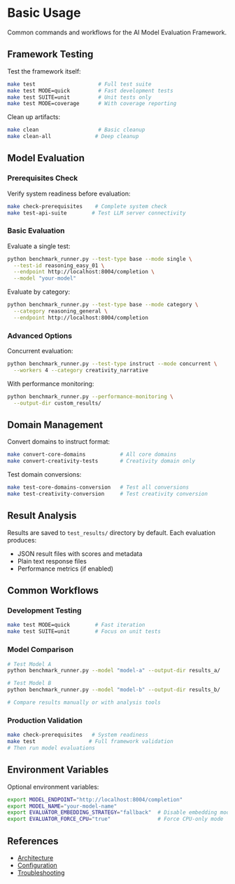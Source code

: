 # Basic Usage

Common commands and workflows for the AI Model Evaluation Framework.

## Framework Testing

Test the framework itself:
```bash
make test                    # Full test suite
make test MODE=quick         # Fast development tests  
make test SUITE=unit         # Unit tests only
make test MODE=coverage      # With coverage reporting
```

Clean up artifacts:
```bash
make clean                   # Basic cleanup
make clean-all              # Deep cleanup
```

## Model Evaluation

### Prerequisites Check

Verify system readiness before evaluation:
```bash
make check-prerequisites    # Complete system check
make test-api-suite        # Test LLM server connectivity
```

### Basic Evaluation

Evaluate a single test:
```bash
python benchmark_runner.py --test-type base --mode single \
  --test-id reasoning_easy_01 \
  --endpoint http://localhost:8004/completion \
  --model "your-model"
```

Evaluate by category:
```bash
python benchmark_runner.py --test-type base --mode category \
  --category reasoning_general \
  --endpoint http://localhost:8004/completion
```

### Advanced Options

Concurrent evaluation:
```bash
python benchmark_runner.py --test-type instruct --mode concurrent \
  --workers 4 --category creativity_narrative
```

With performance monitoring:
```bash
python benchmark_runner.py --performance-monitoring \
  --output-dir custom_results/
```

## Domain Management

Convert domains to instruct format:
```bash
make convert-core-domains           # All core domains
make convert-creativity-tests       # Creativity domain only
```

Test domain conversions:
```bash
make test-core-domains-conversion   # Test all conversions
make test-creativity-conversion     # Test creativity conversion
```

## Result Analysis

Results are saved to `test_results/` directory by default. Each evaluation produces:

- JSON result files with scores and metadata
- Plain text response files
- Performance metrics (if enabled)

## Common Workflows

### Development Testing
```bash
make test MODE=quick        # Fast iteration
make test SUITE=unit        # Focus on unit tests
```

### Model Comparison
```bash
# Test Model A
python benchmark_runner.py --model "model-a" --output-dir results_a/

# Test Model B  
python benchmark_runner.py --model "model-b" --output-dir results_b/

# Compare results manually or with analysis tools
```

### Production Validation
```bash
make check-prerequisites   # System readiness
make test                 # Full framework validation
# Then run model evaluations
```

## Environment Variables

Optional environment variables:
```bash
export MODEL_ENDPOINT="http://localhost:8004/completion"
export MODEL_NAME="your-model-name"
export EVALUATOR_EMBEDDING_STRATEGY="fallback"  # Disable embedding models
export EVALUATOR_FORCE_CPU="true"               # Force CPU-only mode
```

## References

- [Architecture](./architecture.md)
- [Configuration](./configuration.md)
- [Troubleshooting](./troubleshooting.md)